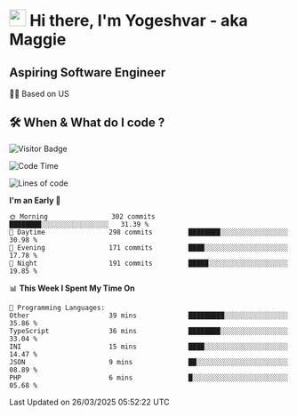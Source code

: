 <h1><img src="https://emojis.slackmojis.com/emojis/images/1531849430/4246/blob-sunglasses.gif?1531849430" width="30"/> Hi there, I'm Yogeshvar - aka Maggie</h1>

## Aspiring Software Engineer
🏂🏻  Based on US 

## 🛠 When & What do I code ?  

![Visitor Badge](https://visitor-badge.feriirawann.repl.co?username=yogeshvar&repo=yogeshvar&label=Visitors&style=plastic&color=%23457BFF&contentType=svg)

<!--START_SECTION:waka-->
![Code Time](http://img.shields.io/badge/Code%20Time-2%2C922%20hrs%2017%20mins-blue)

![Lines of code](https://img.shields.io/badge/From%20Hello%20World%20I%27ve%20Written-3.9%20million%20lines%20of%20code-blue)

**I'm an Early 🐤** 

```text
🌞 Morning                302 commits         ████████░░░░░░░░░░░░░░░░░   31.39 % 
🌆 Daytime                298 commits         ████████░░░░░░░░░░░░░░░░░   30.98 % 
🌃 Evening                171 commits         ████░░░░░░░░░░░░░░░░░░░░░   17.78 % 
🌙 Night                  191 commits         █████░░░░░░░░░░░░░░░░░░░░   19.85 % 
```


📊 **This Week I Spent My Time On** 

```text
💬 Programming Languages: 
Other                    39 mins             █████████░░░░░░░░░░░░░░░░   35.86 % 
TypeScript               36 mins             ████████░░░░░░░░░░░░░░░░░   33.04 % 
INI                      15 mins             ████░░░░░░░░░░░░░░░░░░░░░   14.47 % 
JSON                     9 mins              ██░░░░░░░░░░░░░░░░░░░░░░░   08.89 % 
PHP                      6 mins              █░░░░░░░░░░░░░░░░░░░░░░░░   05.68 % 
```


 Last Updated on 26/03/2025 05:52:22 UTC
<!--END_SECTION:waka-->

